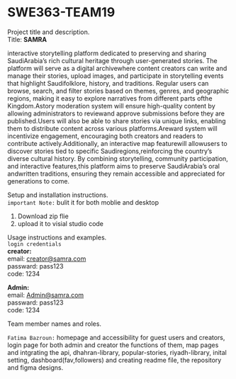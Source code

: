 # SWE363-TEAM19
Project title and description.  
Title: **SAMRA**  

interactive storytelling platform dedicated to preserving and sharing SaudiArabia’s rich
cultural heritage through user-generated stories. The platform will serve as a digital archivewhere content creators can
write and manage their stories, upload images, and participate in storytelling events that highlight Saudifolklore,
history, and traditions. Regular users can browse, search, and filter stories based on themes, genres, and geographic
regions, making it easy to explore narratives from different parts ofthe Kingdom.Astory moderation system will ensure
high-quality content by allowing administrators to reviewand approve submissions before they are published.Users
will also be able to share stories via unique links, enabling them to distribute content across various platforms.Areward
system will incentivize engagement, encouraging both creators and readers to contribute actively.Additionally, an
interactive map featurewill allowusers to discover stories tied to specific Saudiregions,reinforcing the country’s diverse
cultural history. By combining storytelling, community participation, and interactive features,this platform aims to
preserve SaudiArabia’s oral andwritten traditions, ensuring they remain accessible and appreciated for generations to
come.  


Setup and installation instructions.  
`important Note:`  bulit it for both moblie and desktop  
1. Download zip flie  
2. upload it to visial studio code  

Usage instructions and examples.  
`login credentials`  
**creator:**  
email: creator@samra.com  
passward: pass123  
code: 1234  

**Admin:**  
email: Admin@samra.com  
passward: pass123  
code: 1234  


Team member names and roles.  

`Fatima Bazroun:` homepage and accessibility for guest users and creators, login page for both admin and creator the functions of them, map pages and intgrating the api, dhahran-library, popular-stories, riyadh-library, inital setting, dashboard(fav,followers) and creating readme file, the repository and figma designs. 

